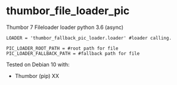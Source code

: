 # thumbor_file_loader_pic
Thumbor 7 Fileloader loader python 3.6 (async) 


```
LOADER = 'thumbor_fallback_pic_loader.loader' #loader calling.

PIC_LOADER_ROOT_PATH = #root path for file
PIC_LOADER_FALLBACK_PATH = #fallback path for file
```

Tested on Debian 10 with:
- Thumbor (pip) XX

